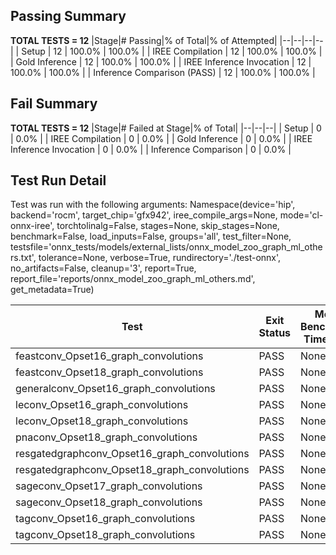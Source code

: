 ## Passing Summary

**TOTAL TESTS = 12**
|Stage|# Passing|% of Total|% of Attempted|
|--|--|--|--|
| Setup | 12 | 100.0% | 100.0% |
| IREE Compilation | 12 | 100.0% | 100.0% |
| Gold Inference | 12 | 100.0% | 100.0% |
| IREE Inference Invocation | 12 | 100.0% | 100.0% |
| Inference Comparison (PASS) | 12 | 100.0% | 100.0% |
## Fail Summary

**TOTAL TESTS = 12**
|Stage|# Failed at Stage|% of Total|
|--|--|--|
| Setup | 0 | 0.0% |
| IREE Compilation | 0 | 0.0% |
| Gold Inference | 0 | 0.0% |
| IREE Inference Invocation | 0 | 0.0% |
| Inference Comparison | 0 | 0.0% |
## Test Run Detail
Test was run with the following arguments:
Namespace(device='hip', backend='rocm', target_chip='gfx942', iree_compile_args=None, mode='cl-onnx-iree', torchtolinalg=False, stages=None, skip_stages=None, benchmark=False, load_inputs=False, groups='all', test_filter=None, testsfile='onnx_tests/models/external_lists/onnx_model_zoo_graph_ml_others.txt', tolerance=None, verbose=True, rundirectory='./test-onnx', no_artifacts=False, cleanup='3', report=True, report_file='reports/onnx_model_zoo_graph_ml_others.md', get_metadata=True)

| Test | Exit Status | Mean Benchmark Time (ms) | Notes |
|--|--|--|--|
| feastconv_Opset16_graph_convolutions | PASS | None | |
| feastconv_Opset18_graph_convolutions | PASS | None | |
| generalconv_Opset16_graph_convolutions | PASS | None | |
| leconv_Opset16_graph_convolutions | PASS | None | |
| leconv_Opset18_graph_convolutions | PASS | None | |
| pnaconv_Opset18_graph_convolutions | PASS | None | |
| resgatedgraphconv_Opset16_graph_convolutions | PASS | None | |
| resgatedgraphconv_Opset18_graph_convolutions | PASS | None | |
| sageconv_Opset17_graph_convolutions | PASS | None | |
| sageconv_Opset18_graph_convolutions | PASS | None | |
| tagconv_Opset16_graph_convolutions | PASS | None | |
| tagconv_Opset18_graph_convolutions | PASS | None | |

